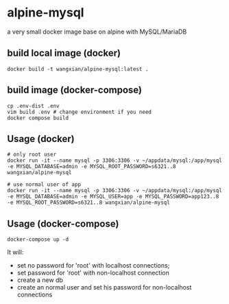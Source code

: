 # alpine-mysql
a very small docker image base on alpine with MySQL/MariaDB

## build local image (docker)

```
docker build -t wangxian/alpine-mysql:latest .
```

## build image (docker-compose)

```
cp .env-dist .env
vim build .env # change environment if you need
docker compose build
```

## Usage (docker)

```
# only root user
docker run -it --name mysql -p 3306:3306 -v ~/appdata/mysql:/app/mysql -e MYSQL_DATABASE=admin -e MYSQL_ROOT_PASSWORD=s6321..8 wangxian/alpine-mysql

# use normal user of app
docker run -it --name mysql -p 3306:3306 -v ~/appdata/mysql:/app/mysql -e MYSQL_DATABASE=admin -e MYSQL_USER=app -e MYSQL_PASSWORD=app123..8 -e MYSQL_ROOT_PASSWORD=s6321..8 wangxian/alpine-mysql
```

## Usage (docker-compose)

```
docker-compose up -d
```


It will:
- set no password for 'root' with localhost connections;
- set password for 'root' with non-localhost connection
- create a new db
- create an normal user and set his password for non-localhost connections
